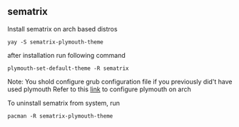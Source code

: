 ## sematrix

Install sematrix on arch based distros
```
yay -S sematrix-plymouth-theme
```

after installation run following command
```
plymouth-set-default-theme -R sematrix
```

Note: You shold configure grub configuration file if you previously did't have used plymouth 
Refer to this [link](https://wiki.archlinux.org/title/plymouth) to configure plymouth on arch

To uninstall sematrix from system, run

```
pacman -R sematrix-plymouth-theme
```
